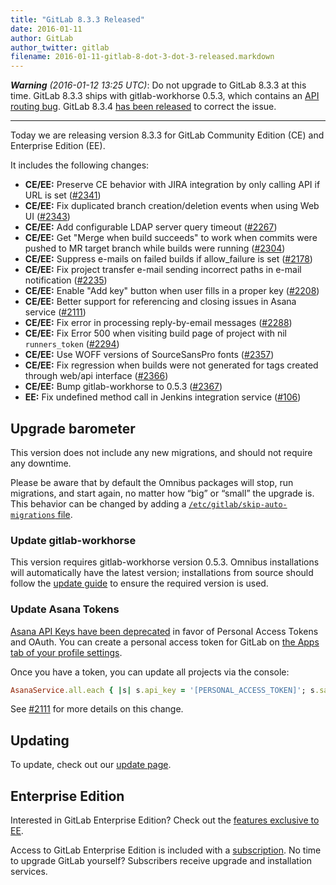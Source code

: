 ```yaml
---
title: "GitLab 8.3.3 Released"
date: 2016-01-11
author: GitLab
author_twitter: gitlab
filename: 2016-01-11-gitlab-8-dot-3-dot-3-released.markdown
---
```


_**Warning** (2016-01-12 13:25 UTC)_: Do not upgrade to GitLab 8.3.3 at this time.
GitLab 8.3.3 ships with gitlab-workhorse 0.5.3, which contains an [API routing bug](https://gitlab.com/gitlab-org/gitlab-workhorse/issues/14).
GitLab 8.3.4 [has been released](https://about.gitlab.com/2016/01/12/gitlab-8-dot-3-4-released/)
to correct the issue.

---

Today we are releasing version 8.3.3 for GitLab Community Edition (CE) and
Enterprise Edition (EE).

It includes the following changes:

- **CE/EE:** Preserve CE behavior with JIRA integration by only calling API if
  URL is set ([#2341])
- **CE/EE:** Fix duplicated branch creation/deletion events when using Web UI
  ([#2343])
- **CE/EE:** Add configurable LDAP server query timeout ([#2267])
- **CE/EE:** Get "Merge when build succeeds" to work when commits were pushed to
  MR target branch while builds were running ([#2304])
- **CE/EE:** Suppress e-mails on failed builds if allow_failure is set ([#2178])
- **CE/EE:** Fix project transfer e-mail sending incorrect paths in e-mail
  notification ([#2235])
- **CE/EE:** Enable "Add key" button when user fills in a proper key ([#2208])
- **CE/EE:** Better support for referencing and closing issues in Asana service
  ([#2111])
- **CE/EE:** Fix error in processing reply-by-email messages ([#2288])
- **CE/EE:** Fix Error 500 when visiting build page of project with nil
  `runners_token` ([#2294])
- **CE/EE:** Use WOFF versions of SourceSansPro fonts ([#2357])
- **CE/EE:** Fix regression when builds were not generated for tags created
  through web/api interface ([#2366])
- **CE/EE:** Bump gitlab-workhorse to 0.5.3 ([#2367])
- **EE:** Fix undefined method call in Jenkins integration service ([#106])

[#2111]: https://gitlab.com/gitlab-org/gitlab-ce/merge_requests/2111
[#2136]: https://gitlab.com/gitlab-org/gitlab-ce/merge_requests/2136
[#2178]: https://gitlab.com/gitlab-org/gitlab-ce/merge_requests/2178
[#2208]: https://gitlab.com/gitlab-org/gitlab-ce/merge_requests/2208
[#2224]: https://gitlab.com/gitlab-org/gitlab-ce/merge_requests/2224
[#2235]: https://gitlab.com/gitlab-org/gitlab-ce/merge_requests/2235
[#2267]: https://gitlab.com/gitlab-org/gitlab-ce/merge_requests/2267
[#2283]: https://gitlab.com/gitlab-org/gitlab-ce/merge_requests/2283
[#2288]: https://gitlab.com/gitlab-org/gitlab-ce/merge_requests/2288
[#2294]: https://gitlab.com/gitlab-org/gitlab-ce/merge_requests/2294
[#2304]: https://gitlab.com/gitlab-org/gitlab-ce/merge_requests/2304
[#2341]: https://gitlab.com/gitlab-org/gitlab-ce/merge_requests/2341
[#2343]: https://gitlab.com/gitlab-org/gitlab-ce/merge_requests/2343
[#2357]: https://gitlab.com/gitlab-org/gitlab-ce/merge_requests/2357
[#2359]: https://gitlab.com/gitlab-org/gitlab-ce/merge_requests/2359
[#2366]: https://gitlab.com/gitlab-org/gitlab-ce/merge_requests/2366
[#2367]: https://gitlab.com/gitlab-org/gitlab-ce/merge_requests/2367
[#106]: https://gitlab.com/gitlab-org/gitlab-ee/merge_requests/106

<!-- more -->

## Upgrade barometer

This version does not include any new migrations, and should not require any
downtime.

Please be aware that by default the Omnibus packages will stop, run migrations,
and start again, no matter how “big” or “small” the upgrade is. This behavior
can be changed by adding a [`/etc/gitlab/skip-auto-migrations`
file](http://doc.gitlab.com/omnibus/update/README.html).

### Update gitlab-workhorse

This version requires gitlab-workhorse version 0.5.3. Omnibus installations will
automatically have the latest version; installations from source should follow
the [update guide](https://gitlab.com/gitlab-org/gitlab-ce/blob/8-3-stable/doc/update/8.2-to-8.3.md#5-update-gitlab-workhorse)
to ensure the required version is used.

### Update Asana Tokens

[Asana API Keys have been deprecated](https://asana.com/developers/feed/api-key-deprecation)
in favor of Personal Access Tokens and OAuth. You can create a personal access
token for GitLab on [the Apps tab of your profile settings](https://app.asana.com/-/account_api).

Once you have a token, you can update all projects via the console:

```ruby
AsanaService.all.each { |s| s.api_key = '[PERSONAL_ACCESS_TOKEN]'; s.save }
```

See [#2111] for more details on this change.

## Updating

To update, check out our [update page](https://about.gitlab.com/update).

## Enterprise Edition

Interested in GitLab Enterprise Edition? Check out the [features exclusive to
EE](http://about.gitlab.com/features/#enterprise).

Access to GitLab Enterprise Edition is included with a [subscription](http://www.gitlab.com/subscription/).
No time to upgrade GitLab yourself? Subscribers receive upgrade and installation
services.
